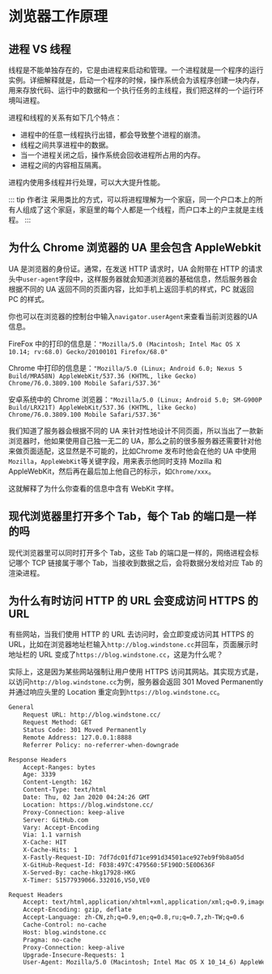 # 浏览器工作原理

## 进程 VS 线程

线程是不能单独存在的，它是由进程来启动和管理。一个进程就是一个程序的运行实例。详细解释就是，启动一个程序的时候，操作系统会为该程序创建一块内存，用来存放代码、运行中的数据和一个执行任务的主线程，我们把这样的一个运行环境叫进程。

进程和线程的关系有如下几个特点：

- 进程中的任意一线程执行出错，都会导致整个进程的崩溃。
- 线程之间共享进程中的数据。
- 当一个进程关闭之后，操作系统会回收进程所占用的内存。
- 进程之间的内容相互隔离。

进程内使用多线程并行处理，可以大大提升性能。

::: tip 作者注
采用类比的方式，可以将进程理解为一个家庭，同一个户口本上的所有人组成了这个家庭，家庭里的每个人都是一个线程，而户口本上的户主就是主线程。
:::

## 为什么 Chrome 浏览器的 UA 里会包含 AppleWebkit

UA 是浏览器的身份证。通常，在发送 HTTP 请求时，UA 会附带在 HTTP 的请求头中`user-agent`字段中，这样服务器就会知道浏览器的基础信息，然后服务器会根据不同的 UA 返回不同的页面内容，比如手机上返回手机的样式，PC 就返回 PC 的样式。

你也可以在浏览器的控制台中输入`navigator.userAgent`来查看当前浏览器的UA信息。

FireFox 中的打印的信息是：`"Mozilla/5.0 (Macintosh; Intel Mac OS X 10.14; rv:68.0) Gecko/20100101 Firefox/68.0"`

Chrome 中打印的信息是：`"Mozilla/5.0 (Linux; Android 6.0; Nexus 5 Build/MRA58N) AppleWebKit/537.36 (KHTML, like Gecko) Chrome/76.0.3809.100 Mobile Safari/537.36"`

安卓系统中的 Chrome 浏览器：`"Mozilla/5.0 (Linux; Android 5.0; SM-G900P Build/LRX21T) AppleWebKit/537.36 (KHTML, like Gecko) Chrome/76.0.3809.100 Mobile Safari/537.36"`

我们知道了服务器会根据不同的 UA 来针对性地设计不同页面，所以当出了一款新浏览器时，他如果使用自己独一无二的 UA，那么之前的很多服务器还需要针对他来做页面适配，这显然是不可能的，比如Chrome 发布时他会在他的 UA 中使用`Mozilla`，`AppleWebKit`等关键字段，用来表示他同时支持 Mozilla 和 AppleWebKit，然后再在最后加上他自己的标示，如`Chrome/xxx`。

这就解释了为什么你查看的信息中含有 WebKit 字样。

## 现代浏览器里打开多个 Tab，每个 Tab 的端口是一样的吗

现代浏览器里可以同时打开多个 Tab，这些 Tab 的端口是一样的，网络进程会标记哪个 TCP 链接属于哪个 Tab，当接收到数据之后，会将数据分发给对应 Tab 的渲染进程。

## 为什么有时访问 HTTP 的 URL 会变成访问 HTTPS 的 URL

有些网站，当我们使用 HTTP 的 URL 去访问时，会立即变成访问其 HTTPS 的 URL，比如在浏览器地址栏输入`http://blog.windstone.cc`并回车，页面展示时地址栏的 URL 变成了`https://blog.windstone.cc`，这是为什么呢？

实际上，这是因为某些网站强制让用户使用 HTTPS 访问其网站。其实现方式是，以访问`http://blog.windstone.cc`为例，服务器会返回 301 Moved Permanently 并通过响应头里的 Location 重定向到`https://blog.windstone.cc`。

```txt
General
    Request URL: http://blog.windstone.cc/
    Request Method: GET
    Status Code: 301 Moved Permanently
    Remote Address: 127.0.0.1:8888
    Referrer Policy: no-referrer-when-downgrade

Response Headers
    Accept-Ranges: bytes
    Age: 3339
    Content-Length: 162
    Content-Type: text/html
    Date: Thu, 02 Jan 2020 04:24:26 GMT
    Location: https://blog.windstone.cc/
    Proxy-Connection: keep-alive
    Server: GitHub.com
    Vary: Accept-Encoding
    Via: 1.1 varnish
    X-Cache: HIT
    X-Cache-Hits: 1
    X-Fastly-Request-ID: 7df7dc01fd71ce991d34501ace927eb9f9b8a05d
    X-GitHub-Request-Id: F038:497C:479560:5F190D:5E0D636F
    X-Served-By: cache-hkg17928-HKG
    X-Timer: S1577939066.332016,VS0,VE0

Request Headers
    Accept: text/html,application/xhtml+xml,application/xml;q=0.9,image/webp,image/apng,*/*;q=0.8,application/signed-exchange;v=b3
    Accept-Encoding: gzip, deflate
    Accept-Language: zh-CN,zh;q=0.9,en;q=0.8,ru;q=0.7,zh-TW;q=0.6
    Cache-Control: no-cache
    Host: blog.windstone.cc
    Pragma: no-cache
    Proxy-Connection: keep-alive
    Upgrade-Insecure-Requests: 1
    User-Agent: Mozilla/5.0 (Macintosh; Intel Mac OS X 10_14_6) AppleWebKit/537.36 (KHTML, like Gecko) Chrome/78.0.3904.108 Safari/537.36
```
